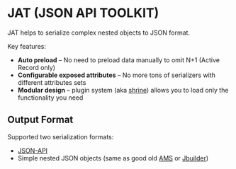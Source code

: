 # JAT (JSON API TOOLKIT)

JAT helps to serialize complex nested objects to JSON format.

Key features:

* **Auto preload** – No need to preload data manually to omit N+1 (Active Record only)
* **Configurable exposed attributes** – No more tons of serializers with different attributes sets
* **Modular design** – plugin system (aka [shrine](https://shrinerb.com/docs/getting-started#plugin-system)) allows you to load only the functionality you need

## Output Format

Supported two serialization formats:
  - [JSON-API](https://jsonapi.org/format/)
  - Simple nested JSON objects (same as good old [AMS](https://github.com/rails-api/active_model_serializers/tree/0-9-stable) or [Jbuilder](https://github.com/rails/jbuilder))
